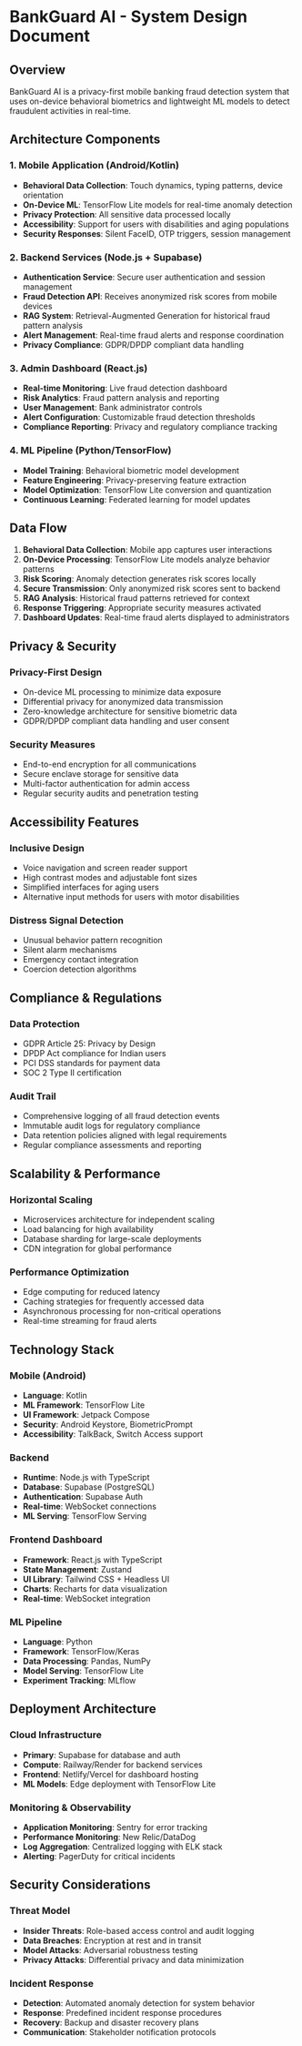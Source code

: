 # BankGuard AI - System Design Document

## Overview
BankGuard AI is a privacy-first mobile banking fraud detection system that uses on-device behavioral biometrics and lightweight ML models to detect fraudulent activities in real-time.

## Architecture Components

### 1. Mobile Application (Android/Kotlin)
- **Behavioral Data Collection**: Touch dynamics, typing patterns, device orientation
- **On-Device ML**: TensorFlow Lite models for real-time anomaly detection
- **Privacy Protection**: All sensitive data processed locally
- **Accessibility**: Support for users with disabilities and aging populations
- **Security Responses**: Silent FaceID, OTP triggers, session management

### 2. Backend Services (Node.js + Supabase)
- **Authentication Service**: Secure user authentication and session management
- **Fraud Detection API**: Receives anonymized risk scores from mobile devices
- **RAG System**: Retrieval-Augmented Generation for historical fraud pattern analysis
- **Alert Management**: Real-time fraud alerts and response coordination
- **Privacy Compliance**: GDPR/DPDP compliant data handling

### 3. Admin Dashboard (React.js)
- **Real-time Monitoring**: Live fraud detection dashboard
- **Risk Analytics**: Fraud pattern analysis and reporting
- **User Management**: Bank administrator controls
- **Alert Configuration**: Customizable fraud detection thresholds
- **Compliance Reporting**: Privacy and regulatory compliance tracking

### 4. ML Pipeline (Python/TensorFlow)
- **Model Training**: Behavioral biometric model development
- **Feature Engineering**: Privacy-preserving feature extraction
- **Model Optimization**: TensorFlow Lite conversion and quantization
- **Continuous Learning**: Federated learning for model updates

## Data Flow

1. **Behavioral Data Collection**: Mobile app captures user interactions
2. **On-Device Processing**: TensorFlow Lite models analyze behavior patterns
3. **Risk Scoring**: Anomaly detection generates risk scores locally
4. **Secure Transmission**: Only anonymized risk scores sent to backend
5. **RAG Analysis**: Historical fraud patterns retrieved for context
6. **Response Triggering**: Appropriate security measures activated
7. **Dashboard Updates**: Real-time fraud alerts displayed to administrators

## Privacy & Security

### Privacy-First Design
- On-device ML processing to minimize data exposure
- Differential privacy for anonymized data transmission
- Zero-knowledge architecture for sensitive biometric data
- GDPR/DPDP compliant data handling and user consent

### Security Measures
- End-to-end encryption for all communications
- Secure enclave storage for sensitive data
- Multi-factor authentication for admin access
- Regular security audits and penetration testing

## Accessibility Features

### Inclusive Design
- Voice navigation and screen reader support
- High contrast modes and adjustable font sizes
- Simplified interfaces for aging users
- Alternative input methods for users with motor disabilities

### Distress Signal Detection
- Unusual behavior pattern recognition
- Silent alarm mechanisms
- Emergency contact integration
- Coercion detection algorithms

## Compliance & Regulations

### Data Protection
- GDPR Article 25: Privacy by Design
- DPDP Act compliance for Indian users
- PCI DSS standards for payment data
- SOC 2 Type II certification

### Audit Trail
- Comprehensive logging of all fraud detection events
- Immutable audit logs for regulatory compliance
- Data retention policies aligned with legal requirements
- Regular compliance assessments and reporting

## Scalability & Performance

### Horizontal Scaling
- Microservices architecture for independent scaling
- Load balancing for high availability
- Database sharding for large-scale deployments
- CDN integration for global performance

### Performance Optimization
- Edge computing for reduced latency
- Caching strategies for frequently accessed data
- Asynchronous processing for non-critical operations
- Real-time streaming for fraud alerts

## Technology Stack

### Mobile (Android)
- **Language**: Kotlin
- **ML Framework**: TensorFlow Lite
- **UI Framework**: Jetpack Compose
- **Security**: Android Keystore, BiometricPrompt
- **Accessibility**: TalkBack, Switch Access support

### Backend
- **Runtime**: Node.js with TypeScript
- **Database**: Supabase (PostgreSQL)
- **Authentication**: Supabase Auth
- **Real-time**: WebSocket connections
- **ML Serving**: TensorFlow Serving

### Frontend Dashboard
- **Framework**: React.js with TypeScript
- **State Management**: Zustand
- **UI Library**: Tailwind CSS + Headless UI
- **Charts**: Recharts for data visualization
- **Real-time**: WebSocket integration

### ML Pipeline
- **Language**: Python
- **Framework**: TensorFlow/Keras
- **Data Processing**: Pandas, NumPy
- **Model Serving**: TensorFlow Lite
- **Experiment Tracking**: MLflow

## Deployment Architecture

### Cloud Infrastructure
- **Primary**: Supabase for database and auth
- **Compute**: Railway/Render for backend services
- **Frontend**: Netlify/Vercel for dashboard hosting
- **ML Models**: Edge deployment with TensorFlow Lite

### Monitoring & Observability
- **Application Monitoring**: Sentry for error tracking
- **Performance Monitoring**: New Relic/DataDog
- **Log Aggregation**: Centralized logging with ELK stack
- **Alerting**: PagerDuty for critical incidents

## Security Considerations

### Threat Model
- **Insider Threats**: Role-based access control and audit logging
- **Data Breaches**: Encryption at rest and in transit
- **Model Attacks**: Adversarial robustness testing
- **Privacy Attacks**: Differential privacy and data minimization

### Incident Response
- **Detection**: Automated anomaly detection for system behavior
- **Response**: Predefined incident response procedures
- **Recovery**: Backup and disaster recovery plans
- **Communication**: Stakeholder notification protocols